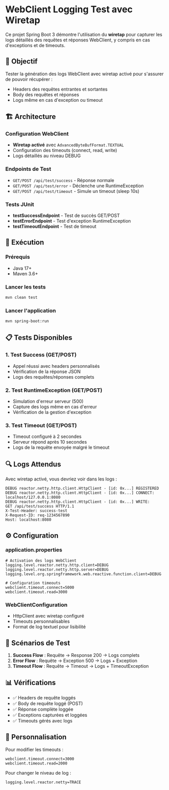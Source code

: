# WebClient Logging Test avec Wiretap

Ce projet Spring Boot 3 démontre l'utilisation du **wiretap** pour capturer les logs détaillés des requêtes et réponses WebClient, y compris en cas d'exceptions et de timeouts.

## 🎯 Objectif

Tester la génération des logs WebClient avec wiretap activé pour s'assurer de pouvoir récupérer :
- Headers des requêtes entrantes et sortantes
- Body des requêtes et réponses
- Logs même en cas d'exception ou timeout

## 🏗️ Architecture

### Configuration WebClient
- **Wiretap activé** avec `AdvancedByteBufFormat.TEXTUAL`
- Configuration des timeouts (connect, read, write)
- Logs détaillés au niveau DEBUG

### Endpoints de Test
- `GET/POST /api/test/success` - Réponse normale
- `GET/POST /api/test/error` - Déclenche une RuntimeException
- `GET/POST /api/test/timeout` - Simule un timeout (sleep 10s)

### Tests JUnit
- **testSuccessEndpoint** - Test de succès GET/POST
- **testErrorEndpoint** - Test d'exception RuntimeException
- **testTimeoutEndpoint** - Test de timeout

## 🚀 Exécution

### Prérequis
- Java 17+
- Maven 3.6+

### Lancer les tests
```bash
mvn clean test
```

### Lancer l'application
```bash
mvn spring-boot:run
```

## 📋 Tests Disponibles

### 1. Test Success (GET/POST)
- Appel réussi avec headers personnalisés
- Vérification de la réponse JSON
- Logs des requêtes/réponses complets

### 2. Test RuntimeException (GET/POST)
- Simulation d'erreur serveur (500)
- Capture des logs même en cas d'erreur
- Vérification de la gestion d'exception

### 3. Test Timeout (GET/POST)
- Timeout configuré à 2 secondes
- Serveur répond après 10 secondes
- Logs de la requête envoyée malgré le timeout

## 🔍 Logs Attendus

Avec wiretap activé, vous devriez voir dans les logs :

```
DEBUG reactor.netty.http.client.HttpClient - [id: 0x...] REGISTERED
DEBUG reactor.netty.http.client.HttpClient - [id: 0x...] CONNECT: localhost/127.0.0.1:8080
DEBUG reactor.netty.http.client.HttpClient - [id: 0x...] WRITE: 
GET /api/test/success HTTP/1.1
X-Test-Header: success-test
X-Request-ID: req-1234567890
Host: localhost:8080
```

## ⚙️ Configuration

### application.properties
```properties
# Activation des logs WebClient
logging.level.reactor.netty.http.client=DEBUG
logging.level.reactor.netty.http.server=DEBUG
logging.level.org.springframework.web.reactive.function.client=DEBUG

# Configuration timeouts
webclient.timeout.connect=5000
webclient.timeout.read=3000
```

### WebClientConfiguration
- HttpClient avec wiretap configuré
- Timeouts personnalisables
- Format de log textuel pour lisibilité

## 🧪 Scénarios de Test

1. **Success Flow** : Requête → Response 200 → Logs complets
2. **Error Flow** : Requête → Exception 500 → Logs + Exception
3. **Timeout Flow** : Requête → Timeout → Logs + TimeoutException

## 📊 Vérifications

- ✅ Headers de requête loggés
- ✅ Body de requête loggé (POST)
- ✅ Réponse complète loggée
- ✅ Exceptions capturées et loggées
- ✅ Timeouts gérés avec logs

## 🔧 Personnalisation

Pour modifier les timeouts :
```properties
webclient.timeout.connect=3000
webclient.timeout.read=2000
```

Pour changer le niveau de log :
```properties
logging.level.reactor.netty=TRACE
```